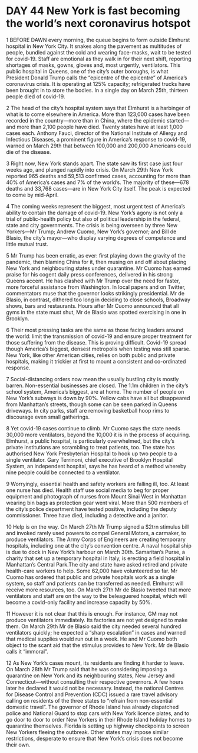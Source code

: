 # DAY 44 New York is fast becoming the world’s next coronavirus hotspot
1 BEFORE DAWN every morning, the queue begins to form outside Elmhurst hospital in New York City. It snakes along the pavement as multitudes of people, bundled against the cold and wearing face-masks, wait to be tested for covid-19. Staff are emotional as they walk in for their next shift, reporting shortages of masks, gowns, gloves and, most urgently, ventilators. This public hospital in Queens, one of the city’s outer boroughs, is what President Donald Trump calls the “epicentre of the epicentre” of America’s coronavirus crisis. It is operating at 125% capacity; refrigerated trucks have been brought in to store the bodies. In a single day on March 25th, thirteen people died of covid-19.

2 The head of the city’s hospital system says that Elmhurst is a harbinger of what is to come elsewhere in America. More than 123,000 cases have been recorded in the country—more than in China, where the epidemic started—and more than 2,100 people have died. Twenty states have at least 1,000 cases each. Anthony Fauci, director of the National Institute of Allergy and Infectious Diseases, a prominent figure in America’s response to covid-19, warned on March 29th that between 100,000 and 200,000 Americans could die of the disease.

3 Right now, New York stands apart. The state saw its first case just four weeks ago, and plunged rapidly into crisis. On March 29th New York reported 965 deaths and 59,513 confirmed cases, accounting for more than 40% of America’s cases and 7% of the world’s. The majority of these—678 deaths and 33,768 cases—are in New York City itself. The peak is expected to come by mid-April.

4 The coming weeks represent the biggest, most urgent test of America’s ability to contain the damage of covid-19. New York’s agony is not only a trial of public-health policy but also of political leadership in the federal, state and city governments. The crisis is being overseen by three New Yorkers—Mr Trump; Andrew Cuomo, New York’s governor; and Bill de Blasio, the city’s mayor—who display varying degrees of competence and little mutual trust.

5 Mr Trump has been erratic, as ever: first playing down the gravity of the pandemic, then blaming China for it, then musing on and off about placing New York and neighbouring states under quarantine. Mr Cuomo has earned praise for his cogent daily press conferences, delivered in his strong Queens accent. He has clashed with Mr Trump over the need for faster, more forceful assistance from Washington. In local papers and on Twitter, commentators muse that the governor looks strikingly presidential. Mr de Blasio, in contrast, dithered too long in deciding to close schools, Broadway shows, bars and restaurants. Hours after Mr Cuomo announced that all gyms in the state must shut, Mr de Blasio was spotted exercising in one in Brooklyn.

6 Their most pressing tasks are the same as those facing leaders around the world: limit the transmission of covid-19 and ensure proper treatment for those suffering from the disease. This is proving difficult. Covid-19 spread though America’s biggest, densest metropolis when testing was still sparse. New York, like other American cities, relies on both public and private hospitals, making it trickier at first to mount a consistent and co-ordinated response.

7 Social-distancing orders now mean the usually bustling city is mostly barren. Non-essential businesses are closed. The 1.1m children in the city’s school system, America’s biggest, are at home. The number of people on New York’s subways is down by 90%. Yellow cabs have all but disappeared from Manhattan’s streets, though some can be seen parked in Queens driveways. In city parks, staff are removing basketball hoop rims to discourage even small gatherings.

8 Yet covid-19 cases continue to climb. Mr Cuomo says the state needs 30,000 more ventilators, beyond the 10,000 it is in the process of acquiring. Elmhurst, a public hospital, is particularly overwhelmed, but the city’s private institutions are scrambling to treat patients, too. The state has authorised New York Presbyterian Hospital to hook up two people to a single ventilator. Gary Terrinoni, chief executive of Brooklyn Hospital System, an independent hospital, says he has heard of a method whereby nine people could be connected to a ventilator.

9 Worryingly, essential health and safety workers are falling ill, too. At least one nurse has died. Health staff use social media to beg for proper equipment and photograph of nurses from Mount Sinai West in Manhattan wearing bin bags as protection gear went viral. More than 500 members of the city’s police department have tested positive, including the deputy commissioner. Three have died, including a detective and a janitor.

10 Help is on the way. On March 27th Mr Trump signed a $2trn stimulus bill and invoked rarely used powers to compel General Motors, a carmaker, to produce ventilators. The Army Corps of Engineers are creating temporary hospitals, including one at the city’s convention centre. A naval hospital ship is due to dock in New York’s harbour on March 30th. Samaritan’s Purse, a charity that set up a temporary hospital in Italy, is erecting a field hospital in Manhattan’s Central Park.The city and state have asked retired and private health-care workers to help. Some 62,000 have volunteered so far. Mr Cuomo has ordered that public and private hospitals work as a single system, so staff and patients can be transferred as needed. Elmhurst will receive more resources, too. On March 27th Mr de Blasio tweeted that more ventilators and staff are on the way to the beleaguered hospital, which will become a covid-only facility and increase capacity by 50%.

11 However it is not clear that this is enough. For instance, GM may not produce ventilators immediately. Its factories are not yet designed to make them. On March 29th Mr de Blasio said the city needed several hundred ventilators quickly; he expected a “sharp escalation” in cases and warned that medical supplies would run out in a week. He and Mr Cuomo both object to the scant aid that the stimulus provides to New York. Mr de Blasio calls it “immoral”.

12 As New York’s cases mount, its residents are finding it harder to leave. On March 28th Mr Trump said that he was considering imposing a quarantine on New York and its neighbouring states, New Jersey and Connecticut—without consulting their respective governors. A few hours later he declared it would not be necessary. Instead, the national Centres for Disease Control and Prevention (CDC) issued a rare travel advisory calling on residents of the three states to “refrain from non-essential domestic travel”. The governor of Rhode Island has already dispatched police and National Guard to stop cars with New York licence plates, and to go door to door to order New Yorkers in their Rhode Island holiday homes to quarantine themselves. Florida is setting up highway checkpoints to screen New Yorkers fleeing the outbreak. Other states may impose similar restrictions, desperate to ensure that New York’s crisis does not become their own.


